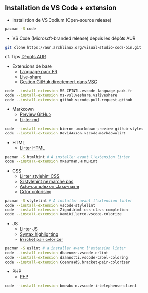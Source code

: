 ## Installation de VS Code + extension

* Installation de VS Codium (Open-source release)
```bash
pacman -S code
```

* VS Code (Microsoft-branded release) depuis les dépôts AUR
```bash
git clone https://aur.archlinux.org/visual-studio-code-bin.git
```
cf. Tips [Dépots AUR](./Tips/aur.md)


* Extensions de base
    * [Language pack FR](https://marketplace.visualstudio.com/items?itemName=MS-CEINTL.vscode-language-pack-fr)
    * [Live-share](https://marketplace.visualstudio.com/items?itemName=MS-vsliveshare.vsliveshare)
    * [Gestion GitHub directement dans VSC](https://marketplace.visualstudio.com/items?itemName=GitHub.vscode-pull-request-github)
```bash
code --install-extension MS-CEINTL.vscode-language-pack-fr
code --install-extension ms-vsliveshare.vsliveshare
code --install-extension github.vscode-pull-request-github
```

* Markdown
    * [Preview GitHub](https://marketplace.visualstudio.com/items?itemName=bierner.markdown-preview-github-styles)
    * [Linter md](https://marketplace.visualstudio.com/items?itemName=DavidAnson.vscode-markdownlint)
```bash
code --install-extension bierner.markdown-preview-github-styles
code --install-extension DavidAnson.vscode-markdownlint
```
* HTML
    * [Linter HTML](https://marketplace.visualstudio.com/items?itemName=mkaufman.HTMLHint)
```bash
pacman -S htmlhint # A installer avant l'extension linter
code --install-extension mkaufman.HTMLHint
```
* CSS
    * [Linter stylehint CSS](https://marketplace.visualstudio.com/items?itemName=stylelint.vscode-stylelint)
    * [Si stylehint ne marche pas](https://marketplace.visualstudio.com/items?itemName=calvinhong.stylelint-fix)
    * [Auto-complexion class-name](https://marketplace.visualstudio.com/items?itemName=Zignd.html-css-class-completion)
    * [Color colorising](https://marketplace.visualstudio.com/items?itemName=kamikillerto.vscode-colorize)
```bash
pacman -S stylelint # A installer avant l'extension linter
code --install-extension vscode-stylelint
code --install-extension Zignd.html-css-class-completion
code --install-extension kamikillerto.vscode-colorize
```

* JS
    * [Linter JS](https://marketplace.visualstudio.com/items?itemName=dbaeumer.vscode-eslint)
    * [Syntax highlighting](https://marketplace.visualstudio.com/items?itemName=mgmcdermott.vscode-language-babel)
    * [Bracket pair colorizer](https://marketplace.visualstudio.com/items?itemName=CoenraadS.bracket-pair-colorizer)
```bash
pacman -S eslint # a installer avant l'extension linter
code --install-extension dbaeumer.vscode-eslint
code --install-extension dzannotti.vscode-babel-coloring
code --install-extension CoenraadS.bracket-pair-colorizer
```

* PHP
    * [PHP](https://marketplace.visualstudio.com/items?itemName=bmewburn.vscode-intelephense-client)
```bash
code --install-extension bmewburn.vscode-intelephense-client
```

